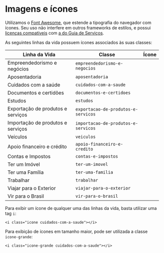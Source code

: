 # Imagens e ícones

Utilizamos o [Font Awesome](http://fortawesome.github.io/Font-Awesome/), que estende a tipografia do navegador com ícones. Seu uso não interfere em outros frameworks de estilos, e possui [licenças compatíveis](http://fortawesome.github.io/Font-Awesome/license/) com [a do Guia de Serviços](/sobre-o-projeto/licenca.md).

As seguintes linhas da vida possuem ícones associados às suas classes:

<link rel="stylesheet" href="//maxcdn.bootstrapcdn.com/font-awesome/4.3.0/css/font-awesome.min.css">

| Linha da Vida                     | Classe                              | Ícone                                      |
|-----------------------------------|-------------------------------------|:------------------------------------------:|
| Empreendedorismo e negócios       | `empreendedorismo-e-negocios`       | <i class="fa fa-lg fa-pie-chart"></i>      |
| Aposentadoria                     | `aposentadoria`                     | <i class="fa fa-lg fa-user"></i>           |
| Cuidados com a saúde              | `cuidados-com-a-saude`              | <i class="fa fa-lg fa-user-md"></i>        |
| Documentos e certidões            | `documentos-e-certidoes`            | <i class="fa fa-lg fa-file-text-o"></i>    |
| Estudos                           | `estudos`                           | <i class="fa fa-lg fa-graduation-cap"></i> |
| Exportação de produtos e serviços | `exportacao-de-produtos-e-servicos` | <i class="fa fa-lg fa-ship"></i>           |
| Importação de produtos e serviços | `importacao-de-produtos-e-servicos` | <i class="fa fa-lg fa-ship"></i>           |
| Veículos                          | `veiculos`                          | <i class="fa fa-lg fa-car"></i>            |
| Apoio financeiro e crédito        | `apoio-financeiro-e-credito`        | <i class="fa fa-lg fa-usd"></i>            |
| Contas e Impostos                 | `contas-e-impostos`                 | <i class="fa fa-lg fa-usd"></i>            |
| Ter um Imóvel                     | `ter-um-imovel`                     | <i class="fa fa-lg fa-home"></i>           |
| Ter uma Família                   | `ter-uma-familia`                   | <i class="fa fa-lg fa-child"></i>          |
| Trabalhar                         | `trabalhar`                         | <i class="fa fa-lg fa-briefcase"></i>      |
| Viajar para o Exterior            | `viajar-para-o-exterior`            | <i class="fa fa-lg fa-plane"></i>          |
| Vir para o Brasil                 | `vir-para-o-brasil`                 | <i class="fa fa-lg fa-plane"></i>          |

Para exibir um ícone de qualquer uma das linhas da vida, basta utilizar uma tag `i`:

```
<i class="icone cuidados-com-a-saude"></i>
```

Para exibição de ícones em tamanho maior, pode ser utilizada a classe `icone-grande`:

```
<i class="icone-grande cuidados-com-a-saude"></i>
```
